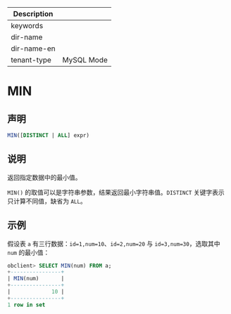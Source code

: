 | Description   |                 |
|---------------|-----------------|
| keywords      |                 |
| dir-name      |                 |
| dir-name-en   |                 |
| tenant-type   | MySQL Mode      |

# MIN

## 声明

```sql
MIN([DISTINCT | ALL] expr)
```

## 说明

返回指定数据中的最小值。

`MIN()` 的取值可以是字符串参数，结果返回最小字符串值。`DISTINCT` 关键字表示只计算不同值，缺省为 `ALL`。

## 示例

假设表 `a` 有三行数据：`id=1,num=10`、`id=2,num=20` 与 `id=3,num=30`，选取其中 `num` 的最小值：

```sql
obclient> SELECT MIN(num) FROM a;
+----------------+
| MIN(num)       |
+----------------+
|             10 |
+----------------+
1 row in set
```
